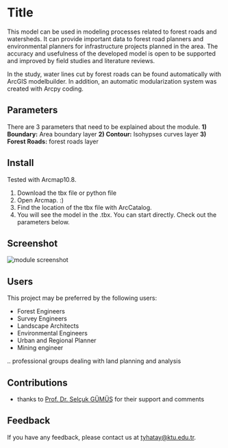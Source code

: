 
# Title
This model can be used in modeling processes related to forest roads and watersheds. It can provide important data to forest road planners and environmental planners for infrastructure projects planned in the area. The accuracy and usefulness of the developed model is open to be supported and improved by field studies and literature reviews.

In the study, water lines cut by forest roads can be found automatically with ArcGIS modelbuilder. In addition, an automatic modularization system was created with Arcpy coding.


## Parameters
There are 3 parameters that need to be explained about the module.
**1) Boundary:** Area boundary layer
**2) Contour:** Isohypses curves layer
**3) Forest Roads:** forest roads layer
  
## Install 
Tested with Arcmap10.8.
1. Download the tbx file or python file
2. Open Arcmap. :)
3. Find the location of the tbx file with ArcCatalog.
4. You will see the model in the .tbx. You can start directly. Check out the parameters below.
    
## Screenshot
![module screenshot](https://prnt.sc/snLnNsZ99j8l)

  
## Users
This project may be preferred by the following users:
- Forest Engineers
- Survey Engineers
- Landscape Architects
- Environmental Engineers
- Urban and Regional Planner
- Mining engineer

.. professional groups dealing with land planning and analysis

## Contributions
- thanks to [Prof. Dr. Selçuk GÜMÜŞ](https://avesis.ktu.edu.tr/sgumus) for their support and comments
  
## Feedback
If you have any feedback, please contact us at tyhatay@ktu.edu.tr.

  
